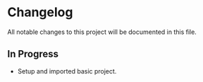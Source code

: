 # Changelog

All notable changes to this project will be documented in this file.

## In Progress

* Setup and imported basic project.
